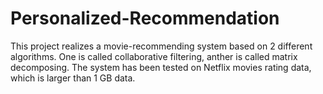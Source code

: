# Personalized-Recommendation
This project realizes a movie-recommending system based on 2 different algorithms. One is called collaborative filtering, anther is called matrix decomposing. The system has been tested on Netflix movies rating data, which is larger than 1 GB data. 
